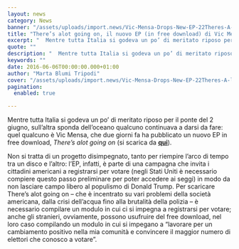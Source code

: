 ```yaml
---
layout: news
category: News
banner: "/assets/uploads/import.news/Vic-Mensa-Drops-New-EP-22Theres-A-lot-Going-On22.jpg"
title: "There’s alot going on, il nuovo EP (in free download) di Vic Mensa"
excerpt: "  Mentre tutta Italia si godeva un po’ di meritato riposo per il ponte del 2 giugno, sull’altra sponda dell’oceano qualcuno continuava a darsi da fare: quel qualcuno è Vic Mensa, che due giorni fa ha pubblicato un nuovo EP in free download, There’s alot going on (si scarica da qui). Non si tratta di un [&hellip"
quote: ""
description: "  Mentre tutta Italia si godeva un po’ di meritato riposo per il ponte del 2 giugno, sull’altra sponda dell’oceano qualcuno continuava a darsi da fare: quel qualcuno è Vic Mensa, che due giorni fa ha pubblicato un nuovo EP in free download, There’s alot going on (si scarica da qui). Non si tratta di un [&hellip"
keywords: ""
date: 2016-06-06T00:00:00.000+01:00
author: "Marta Blumi Tripodi"
cover: "/assets/uploads/import.news/Vic-Mensa-Drops-New-EP-22Theres-A-lot-Going-On22.jpg"
pagination:
  enabled: true

---
```


Mentre tutta Italia si godeva un po’ di meritato riposo per il ponte del 2 giugno, sull’altra sponda dell’oceano qualcuno continuava a darsi da fare: quel qualcuno è Vic Mensa, che due giorni fa ha pubblicato un nuovo EP in free download, _There’s alot going on_ (si scarica da [**qui**](http://respectmyvote.com/tago/)).

Non si tratta di un progetto disimpegnato, tanto per riempire l’arco di tempo tra un disco e l’altro: l’EP, infatti, è parte di una campagna che invita i cittadini americani a registrarsi per votare (negli Stati Uniti è necessario compiere questo passo preliminare per poter accedere ai seggi) in modo da non lasciare campo libero al populismo di Donald Trump. Per scaricare There’s alot going on – che è incentrato su vari problemi della società americana, dalla crisi dell’acqua fino alla brutalità della polizia – è necessario compilare un modulo in cui ci si impegna a registrarsi per votare; anche gli stranieri, ovviamente, possono usufruire del free download, nel loro caso compilando un modulo in cui si impegano a “lavorare per un cambiamento positivo nella mia comunità e convincere il maggior numero di elettori che conosco a votare”.
